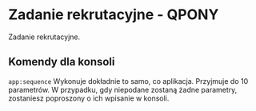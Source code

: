 Zadanie rekrutacyjne - QPONY
============================

Zadanie rekrutacyjne.

Komendy dla konsoli
------------------- 
 `app:sequence`
Wykonuje dokładnie to samo, co aplikacja. Przyjmuje do 10 parametrów. W przypadku, gdy niepodane zostaną żadne parametry, zostaniesz poproszony o ich wpisanie w konsoli. 


